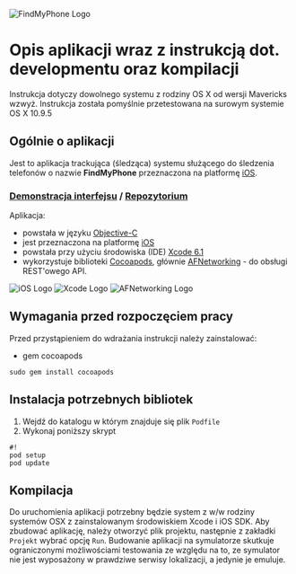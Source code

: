 ![FindMyPhone Logo](https://bytebucket.org/zpi16ios/tracker/raw/193b95e3c611a60723adb8e9876359af807675f6/FindMyPhoneTracker/FindMyPhoneTracker/iconTracker%402x.png?token=48305a136a048a703c2a9576776928cbbd3f0c1b)
# Opis aplikacji wraz z instrukcją dot. developmentu oraz kompilacji #

Instrukcja dotyczy dowolnego systemu z rodziny OS X od wersji Mavericks wzwyż.
Instrukcja została pomyślnie przetestowana na surowym systemie OS X 10.9.5

## Ogólnie o aplikacji ##

Jest to aplikacja trackująca (śledząca) systemu służącego do śledzenia telefonów o nazwie **FindMyPhone** przeznaczona na platformę [iOS](http://pl.wikipedia.org/wiki/IOS).

### [Demonstracja interfejsu](http://invis.io/3N1R1KG5M) / [Repozytorium](https://bitbucket.org/zpi16ios/tracker) ###

Aplikacja:

* powstała w języku [Objective-C](http://pl.wikipedia.org/wiki/Objective-C)
* jest przeznaczona na platformę [iOS](http://pl.wikipedia.org/wiki/IOS)
* powstała przy użyciu środowiska (IDE) [Xcode 6.1](http://pl.wikipedia.org/wiki/Xcode)
* wykorzystuje biblioteki [Cocoapods](http://guides.cocoapods.org/), głównie [AFNetworking](https://github.com/AFNetworking/AFNetworking) - do obsługi REST'owego API.

![iOS Logo](http://thexbmcguide.com/wp-content/uploads/2012/03/ios-logo.jpg)
![Xcode Logo](https://devimages.apple.com.edgekey.net/assets/elements/icons/128x128/xcode.png)
![AFNetworking Logo](https://lh3.googleusercontent.com/proxy/UbItKB_-DdOV5V4Y_Jlg_FRHw8qVM7t6QW3tGF2yHR7AJ8sJ4ZuP60676mRnJpFwJnZH2VdZkIJZgLi_Y84IjVEvkJwGf7kssyEj9dVaUa_NAP74Mn-xHrw=w120-h120)

## Wymagania przed rozpoczęciem pracy ##

Przed przystąpieniem do wdrażania instrukcji należy zainstalować:

* gem cocoapods
```
sudo gem install cocoapods
```

## Instalacja potrzebnych bibliotek ##

1. Wejdź do katalogu w którym znajduje się plik ```Podfile```
2. Wykonaj poniższy skrypt

```
#!
pod setup
pod update
```

## Kompilacja ##

Do uruchomienia aplikacji potrzebny będzie system z w/w rodziny systemów OSX z zainstalowanym środowiskiem Xcode i iOS SDK. Aby zbudować aplikację, należy otworzyć plik projektu, następnie z zakładki ```Projekt``` wybrać opcję ```Run```. Budowanie aplikacji na symulatorze skutkuje ograniczonymi możliwościami testowania ze względu na to, ze symulator nie jest wyposażony w prawdziwe serwisy lokalizacji, a jedynie je emuluje.